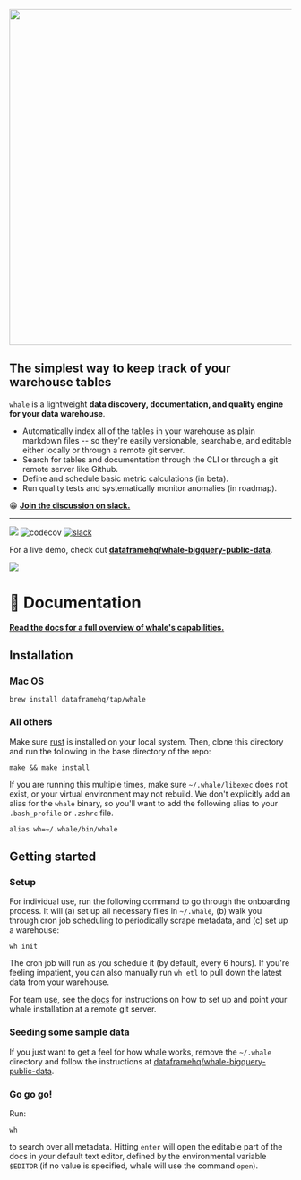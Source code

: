 <p align="center"><img src="docs/whale_logo.svg" width="600"/></p>

## The simplest way to keep track of your warehouse tables
`whale` is a lightweight **data discovery, documentation, and quality engine for your data warehouse**.

* Automatically index all of the tables in your warehouse as plain markdown files -- so they're easily versionable, searchable, and editable either locally or through a remote git server.
* Search for tables and documentation through the CLI or through a git remote server like Github.
* Define and schedule basic metric calculations (in beta).
* Run quality tests and systematically monitor anomalies (in roadmap).

😁 [**Join the discussion on slack.**](https://join.slack.com/t/talk-whale/shared_invite/zt-i2rayu1u-fljCh7reVstTBOtaH1n1xA)

---

![](https://github.com/dataframehq/whale/workflows/CI/badge.svg)
![codecov](https://codecov.io/gh/dataframehq/whale/branch/master/graph/badge.svg)
[![slack](https://badgen.net/badge/icon/slack?icon=slack&color=purple&label)](https://join.slack.com/t/talk-whale/shared_invite/zt-i2rayu1u-fljCh7reVstTBOtaH1n1xA)

For a live demo, check out [**dataframehq/whale-bigquery-public-data**](https://github.com/dataframehq/whale-bigquery-public-data).

![](docs/demo.gif)

# 📔  Documentation

[**Read the docs for a full overview of whale's capabilities.**](https://docs.whale.cx)

## Installation

### Mac OS

```text
brew install dataframehq/tap/whale
```

### All others

Make sure [rust](https://www.rust-lang.org/tools/install) is installed on your local system. Then, clone this directory and run the following in the base directory of the repo:

```text
make && make install
```
If you are running this multiple times, make sure `~/.whale/libexec` does not exist, or your virtual environment may not rebuild. We don't explicitly add an alias for the `whale` binary, so you'll want to add the following alias to your `.bash_profile` or `.zshrc` file.

```text
alias wh=~/.whale/bin/whale
```

## Getting started

### Setup

For individual use, run the following command to go through the onboarding process. It will (a) set up all necessary files in `~/.whale`, (b) walk you through cron job scheduling to periodically scrape metadata, and (c) set up a warehouse:

```text
wh init
```

The cron job will run as you schedule it (by default, every 6 hours). If you're feeling impatient, you can also manually run `wh etl` to pull down the latest data from your warehouse.

For team use, see the [docs](https://docs.whale.cx/setup/getting-started-for-teams) for instructions on how to set up and point your whale installation at a remote git server.

### Seeding some sample data
If you just want to get a feel for how whale works, remove the `~/.whale` directory and follow the instructions at [dataframehq/whale-bigquery-public-data](https://github.com/dataframehq/whale-bigquery-public-data).

### Go go go!

Run:

```text
wh
```

to search over all metadata. Hitting `enter` will open the editable part of the docs in your default text editor, defined by the environmental variable `$EDITOR` (if no value is specified, whale will use the command `open`).
